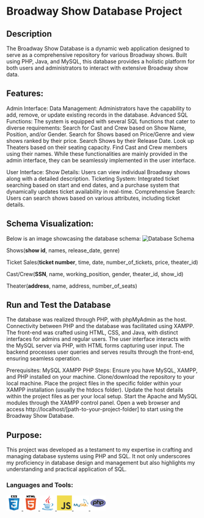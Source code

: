 # Broadway Show Database Project

## Description
The Broadway Show Database is a dynamic web application designed to serve as a comprehensive repository for various Broadway shows. Built using PHP, Java, and MySQL, this database provides a holistic platform for both users and administrators to interact with extensive Broadway show data.

## Features:
Admin Interface:
Data Management: Administrators have the capability to add, remove, or update existing records in the database.
Advanced SQL Functions: The system is equipped with several SQL functions that cater to diverse requirements:
Search for Cast and Crew based on Show Name, Position, and/or Gender.
Search for Shows based on Price/Genre and view shows ranked by their price.
Search Shows by their Release Date.
Look up Theaters based on their seating capacity.
Find Cast and Crew members using their names.
While these functionalities are mainly provided in the admin interface, they can be seamlessly implemented in the user interface.

User Interface:
Show Details: Users can view individual Broadway shows along with a detailed description.
Ticketing System: Integrated ticket searching based on start and end dates, and a purchase system that dynamically updates ticket availability in real-time.
Comprehensive Search: Users can search shows based on various attributes, including ticket details.

## Schema Visualization:
Below is an image showcasing the database schema:
![Database Schema]([https://github.com/yourusername/yourrepositoryname/blob/main/images/yourimagename.png](https://github.com/oteomamo/Broadway_Shows_Database/blob/main/DatabaseSchema.png))


Shows(**show id**, names, release_date, genre)

Ticket Sales(**ticket number**, time, date, number_of_tickets, price, theater_id)

Cast/Crew(**SSN**, name, working_position, gender, theater_id, show_id)

Theater(**address**, name, address, number_of_seats)


## Run and Test the Database

The database was realized through PHP, with phpMyAdmin as the host. Connectivity between PHP and the database was facilitated using XAMPP. The front-end was crafted using HTML, CSS, and Java, with distinct interfaces for admins and regular users. The user interface interacts with the MySQL server via PHP, with HTML forms capturing user input. The backend processes user queries and serves results through the front-end, ensuring seamless operation.

Prerequisites:
MySQL
XAMPP
PHP
Steps:
Ensure you have MySQL, XAMPP, and PHP installed on your machine.
Clone/download the repository to your local machine.
Place the project files in the specific folder within your XAMPP installation (usually the htdocs folder).
Update the host details within the project files as per your local setup.
Start the Apache and MySQL modules through the XAMPP control panel.
Open a web browser and access http://localhost/[path-to-your-project-folder] to start using the Broadway Show Database.

## Purpose:
This project was developed as a testament to my expertise in crafting and managing database systems using PHP and SQL. It not only underscores my proficiency in database design and management but also highlights my understanding and practical application of SQL.

<h3 align="left">Languages and Tools:</h3>
<p align="left"> <a href="https://www.w3schools.com/css/" target="_blank" rel="noreferrer"> <img src="https://raw.githubusercontent.com/devicons/devicon/master/icons/css3/css3-original-wordmark.svg" alt="css3" width="40" height="40"/> </a> <a href="https://www.w3.org/html/" target="_blank" rel="noreferrer"> <img src="https://raw.githubusercontent.com/devicons/devicon/master/icons/html5/html5-original-wordmark.svg" alt="html5" width="40" height="40"/> </a> <a href="https://www.java.com" target="_blank" rel="noreferrer"> <img src="https://raw.githubusercontent.com/devicons/devicon/master/icons/java/java-original.svg" alt="java" width="40" height="40"/> </a> <a href="https://developer.mozilla.org/en-US/docs/Web/JavaScript" target="_blank" rel="noreferrer"> <img src="https://raw.githubusercontent.com/devicons/devicon/master/icons/javascript/javascript-original.svg" alt="javascript" width="40" height="40"/> </a> <a href="https://www.mysql.com/" target="_blank" rel="noreferrer"> <img src="https://raw.githubusercontent.com/devicons/devicon/master/icons/mysql/mysql-original-wordmark.svg" alt="mysql" width="40" height="40"/> </a> <a href="https://www.php.net" target="_blank" rel="noreferrer"> <img src="https://raw.githubusercontent.com/devicons/devicon/master/icons/php/php-original.svg" alt="php" width="40" height="40"/> </a> </p>

